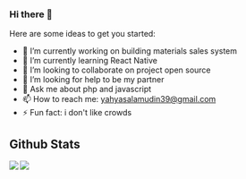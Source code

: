 ### Hi there 👋

Here are some ideas to get you started:

- 🔭 I’m currently working on building materials sales system
- 🌱 I’m currently learning React Native
- 👯 I’m looking to collaborate on project open source
- 🤔 I’m looking for help to be my partner
- 💬 Ask me about php and javascript
- 📫 How to reach me: yahyasalamudin39@gmail.com
- ⚡ Fun fact: i don't like crowds

## Github Stats  
<img src="https://github-readme-stats.vercel.app/api?username=Yahyasalamudin&show_icons=true&count_private=true&hide_border=true" align="left" />  

<img src="https://github-readme-stats.vercel.app/api/top-langs/?username=Yahyasalamudin&hide_border=true&layout=compact" align="left" />
